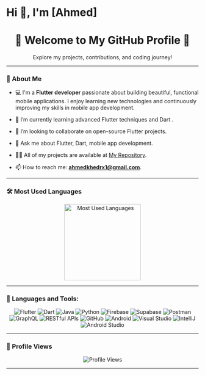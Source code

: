 # Hi 👋, I'm [Ahmed]

<div align="center">
  <h1>🌟 Welcome to My GitHub Profile 🌟</h1>
  <p>Explore my projects, contributions, and coding journey!</p>
</div>

---

### 🌟 About Me
- 💻 I'm a **Flutter developer** passionate about building beautiful, functional mobile applications. I enjoy learning new technologies and continuously improving my skills in mobile app development.
- 🌱  I’m currently learning advanced Flutter techniques and Dart .
- 👯 I’m looking to collaborate on open-source Flutter projects.
- 💬 Ask me about Flutter, Dart, mobile app development.
- 👨‍💻 All of my projects are available at [My Repository](https://github.com/AhmedKhedr1?tab=repositories).

- 📫 How to reach me: **[ahmedkhedrx1@gmail.com](mailto:ahmedkhedrx1@gmail.com)**.


---


### 🛠️ Most Used Languages
<div align="center">
  <img src="https://github-readme-stats.vercel.app/api/top-langs/?username=AhmedKhedr1&layout=compact&theme=radical&langs_count=6" alt="Most Used Languages" height="200"/>
</div>

---

### 🚀 Languages and Tools:
<p align="center">
  <img src="https://img.shields.io/badge/Flutter-%2302569B.svg?style=for-the-badge&logo=Flutter&logoColor=white" alt="Flutter"/>
  <img src="https://img.shields.io/badge/Dart-%230175C2.svg?style=for-the-badge&logo=Dart&logoColor=white" alt="Dart"/>
  <img src="https://img.shields.io/badge/Java-%23ED8B00.svg?style=for-the-badge&logo=Java&logoColor=white" alt="Java"/>
  <img src="https://img.shields.io/badge/Python-%233776AB.svg?style=for-the-badge&logo=Python&logoColor=white" alt="Python"/>
  <img src="https://img.shields.io/badge/Firebase-%23FFCA28.svg?style=for-the-badge&logo=Firebase&logoColor=black" alt="Firebase"/>
  <img src="https://img.shields.io/badge/Supabase-%233ECF8E.svg?style=for-the-badge&logo=Supabase&logoColor=white" alt="Supabase"/>
  <img src="https://img.shields.io/badge/Postman-%23FF6C37.svg?style=for-the-badge&logo=Postman&logoColor=white" alt="Postman"/>
  <img src="https://img.shields.io/badge/GraphQL-%23E10098.svg?style=for-the-badge&logo=GraphQL&logoColor=white" alt="GraphQL"/>
  <img src="https://img.shields.io/badge/RESTful-APIs-%2331A8FF.svg?style=for-the-badge&logo=RESTful&logoColor=white" alt="RESTful APIs"/>
  <img src="https://img.shields.io/badge/GitHub-%23181717.svg?style=for-the-badge&logo=GitHub&logoColor=white" alt="GitHub"/>
  <img src="https://img.shields.io/badge/Android-%233DDC84.svg?style=for-the-badge&logo=Android&logoColor=white" alt="Android"/>
  <img src="https://img.shields.io/badge/Visual_Studio-%235C2D91.svg?style=for-the-badge&logo=Visual%20Studio&logoColor=white" alt="Visual Studio"/>
  <img src="https://img.shields.io/badge/IntelliJ-%23FFCA28.svg?style=for-the-badge&logo=IntelliJ%20IDEA&logoColor=black" alt="IntelliJ"/>
  <img src="https://img.shields.io/badge/Android_Studio-%233DDC84.svg?style=for-the-badge&logo=Android%20Studio&logoColor=white" alt="Android Studio"/>
</p>


---
### 👀 Profile Views
<div align="center">
  <img src="https://komarev.com/ghpvc/?username=AhmedKhedr&color=brightgreen&style=flat-square" alt="Profile Views"/>
</div>

---








